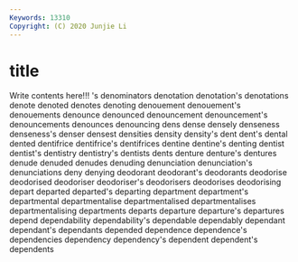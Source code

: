 ```yaml
---
Keywords: 13310
Copyright: (C) 2020 Junjie Li
---
```


# title

Write contents here!!!
's 
denominators 
denotation 
denotation's 
denotations 
denote 
denoted 
denotes
denoting 
denouement 
denouement's 
denouements 
denounce 
denounced 
denouncement 
denouncement's 
denouncements 
denounces
denouncing 
dens 
dense 
densely 
denseness 
denseness's 
denser 
densest 
densities 
density
density's 
dent 
dent's 
dental 
dented 
dentifrice 
dentifrice's 
dentifrices 
dentine 
dentine's
denting 
dentist 
dentist's 
dentistry 
dentistry's 
dentists 
dents 
denture 
denture's 
dentures
denude 
denuded 
denudes 
denuding 
denunciation 
denunciation's 
denunciations 
deny 
denying 
deodorant
deodorant's 
deodorants 
deodorise 
deodorised 
deodoriser 
deodoriser's 
deodorisers 
deodorises 
deodorising 
depart
departed 
departed's 
departing 
department 
department's 
departmental 
departmentalise 
departmentalised 
departmentalises 
departmentalising
departments 
departs 
departure 
departure's 
departures 
depend 
dependability 
dependability's 
dependable 
dependably
dependant 
dependant's 
dependants 
depended 
dependence 
dependence's 
dependencies 
dependency 
dependency's 
dependent
dependent's 
dependents 
